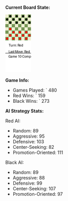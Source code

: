 
**Current Board State:**  
<!-- START_GIF -->
![Checkers Game](./checkers_game.gif)
<!-- END_GIF -->

**Game Info:**  
- Games Played: `<!-- GAMES_PLAYED --> 480
- Red Wins: `<!-- RED_WINS --> 159
- Black Wins: `<!-- BLACK_WINS --> 273

<!-- AI_STATS -->
**AI Strategy Stats:**

Red AI:
- Random: 89
- Aggressive: 95
- Defensive: 103
- Center-Seeking: 82
- Promotion-Oriented: 111

Black AI:
- Random: 89
- Aggressive: 88
- Defensive: 99
- Center-Seeking: 107
- Promotion-Oriented: 97
